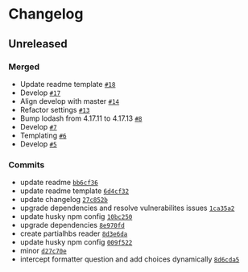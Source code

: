 # Changelog

## Unreleased

### Merged

- Update readme template [`#18`](https://github.com/ibbatta/readme-generator/pull/18)
- Develop [`#17`](https://github.com/ibbatta/readme-generator/pull/17)
- Align develop with master [`#14`](https://github.com/ibbatta/readme-generator/pull/14)
- Refactor settings [`#13`](https://github.com/ibbatta/readme-generator/pull/13)
- Bump lodash from 4.17.11 to 4.17.13 [`#8`](https://github.com/ibbatta/readme-generator/pull/8)
- Develop [`#7`](https://github.com/ibbatta/readme-generator/pull/7)
- Templating [`#6`](https://github.com/ibbatta/readme-generator/pull/6)
- Develop [`#5`](https://github.com/ibbatta/readme-generator/pull/5)

### Commits

- update readme [`bb6cf36`](https://github.com/ibbatta/readme-generator/commit/bb6cf36601367f900711918ed044fa90cef79329)
- update readme template [`6d4cf32`](https://github.com/ibbatta/readme-generator/commit/6d4cf32ec5760d1d0827d9dacf3057b5e2b414b5)
- update changelog [`27c852b`](https://github.com/ibbatta/readme-generator/commit/27c852b0090f7089d2158af5998d3107d103bd49)
- upgrade dependencies and resolve vulnerabilites issues [`1ca35a2`](https://github.com/ibbatta/readme-generator/commit/1ca35a2d966ae62c395abcf689b1c7953f4666c6)
- update husky npm config [`10bc250`](https://github.com/ibbatta/readme-generator/commit/10bc250ff2cbef9b5cf61e10f5aae867f40b9e9c)
- upgrade dependencies [`8e970fd`](https://github.com/ibbatta/readme-generator/commit/8e970fde5f70349e77f828f5eaf9c2dea7334e62)
- create partialhbs reader [`8d3e6da`](https://github.com/ibbatta/readme-generator/commit/8d3e6da223fe133e0db291de444f32002e27e754)
- update husky npm config [`009f522`](https://github.com/ibbatta/readme-generator/commit/009f52250a8f3a449587e48ecb2c5eaa5dc87405)
- minor [`d27c70e`](https://github.com/ibbatta/readme-generator/commit/d27c70e5ddebcbbdca666baee86aca29ba9e2237)
- intercept formatter question and add choices dynamically [`8d6cda5`](https://github.com/ibbatta/readme-generator/commit/8d6cda54c5aa4f8366dfb07d2661335048bbdeba)
